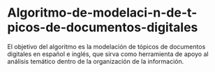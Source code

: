 # Algoritmo-de-modelaci-n-de-t-picos-de-documentos-digitales
El objetivo del algoritmo es la modelación de tópicos de documentos digitales en español e inglés, que sirva como herramienta de apoyo al análisis temático dentro de la organización de la información.
